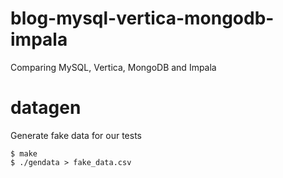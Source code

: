 blog-mysql-vertica-mongodb-impala
=================================

Comparing MySQL, Vertica, MongoDB and Impala

datagen
=======
Generate fake data for our tests

	$ make
	$ ./gendata > fake_data.csv
